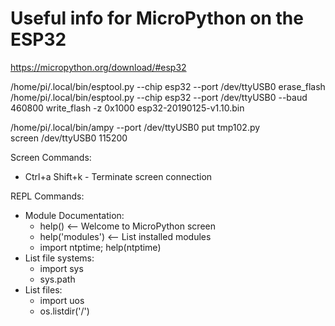 
# Useful info for MicroPython on the ESP32

https://micropython.org/download/#esp32

/home/pi/.local/bin/esptool.py --chip esp32 --port /dev/ttyUSB0 erase_flash<br>
/home/pi/.local/bin/esptool.py --chip esp32 --port /dev/ttyUSB0 --baud 460800 write_flash -z 0x1000 esp32-20190125-v1.10.bin

/home/pi/.local/bin/ampy --port /dev/ttyUSB0 put tmp102.py<br>
screen /dev/ttyUSB0 115200

Screen Commands:
* Ctrl+a Shift+k - Terminate screen connection
 
REPL Commands:
* Module Documentation:
  * help()  <-- Welcome to MicroPython screen
  * help('modules')  <-- List installed modules
  * import ntptime; help(ntptime)
* List file systems:
  * import sys 
  * sys.path
* List files:
  * import uos
  * os.listdir('/')

